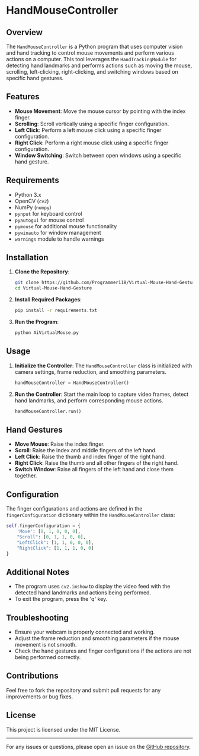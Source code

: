 # HandMouseController

## Overview
The `HandMouseController` is a Python program that uses computer vision and hand tracking to control mouse movements and perform various actions on a computer. This tool leverages the `HandTrackingModule` for detecting hand landmarks and performs actions such as moving the mouse, scrolling, left-clicking, right-clicking, and switching windows based on specific hand gestures.

## Features
- **Mouse Movement**: Move the mouse cursor by pointing with the index finger.
- **Scrolling**: Scroll vertically using a specific finger configuration.
- **Left Click**: Perform a left mouse click using a specific finger configuration.
- **Right Click**: Perform a right mouse click using a specific finger configuration.
- **Window Switching**: Switch between open windows using a specific hand gesture.

## Requirements
- Python 3.x
- OpenCV (`cv2`)
- NumPy (`numpy`)
- `pynput` for keyboard control
- `pyautogui` for mouse control
- `pymouse` for additional mouse functionality
- `pywinauto` for window management
- `warnings` module to handle warnings

## Installation
1. **Clone the Repository**:
   ```sh
   git clone https://github.com/Programmer118/Virtual-Mouse-Hand-Gesture.git
   cd Virtual-Mouse-Hand-Gesture
   ```

2. **Install Required Packages**:
   ```sh
   pip install -r requirements.txt
   ```

3. **Run the Program**:
   ```sh
   python AiVirtualMouse.py
   ```

## Usage
1. **Initialize the Controller**:
   The `HandMouseController` class is initialized with camera settings, frame reduction, and smoothing parameters.
   ```python
   handMouseController = HandMouseController()
   ```

2. **Run the Controller**:
   Start the main loop to capture video frames, detect hand landmarks, and perform corresponding mouse actions.
   ```python
   handMouseController.run()
   ```

## Hand Gestures
- **Move Mouse**: Raise the index finger.
- **Scroll**: Raise the index and middle fingers of the left hand.
- **Left Click**: Raise the thumb and index finger of the right hand.
- **Right Click**: Raise the thumb and all other fingers of the right hand.
- **Switch Window**: Raise all fingers of the left hand and close them together.

## Configuration
The finger configurations and actions are defined in the `fingerConfiguration` dictionary within the `HandMouseController` class:
```python
self.fingerConfiguration = {
    'Move': [0, 1, 0, 0, 0],
    "Scroll": [0, 1, 1, 0, 0],
    "LeftClick": [1, 1, 0, 0, 0],
    "RightClick": [1, 1, 1, 0, 0]
}
```

## Additional Notes
- The program uses `cv2.imshow` to display the video feed with the detected hand landmarks and actions being performed.
- To exit the program, press the 'q' key.

## Troubleshooting
- Ensure your webcam is properly connected and working.
- Adjust the frame reduction and smoothing parameters if the mouse movement is not smooth.
- Check the hand gestures and finger configurations if the actions are not being performed correctly.

## Contributions
Feel free to fork the repository and submit pull requests for any improvements or bug fixes.

## License
This project is licensed under the MIT License.

---

For any issues or questions, please open an issue on the [GitHub repository]((https://github.com/Programmer118/Virtual-Mouse-Hand-Gesture)).
